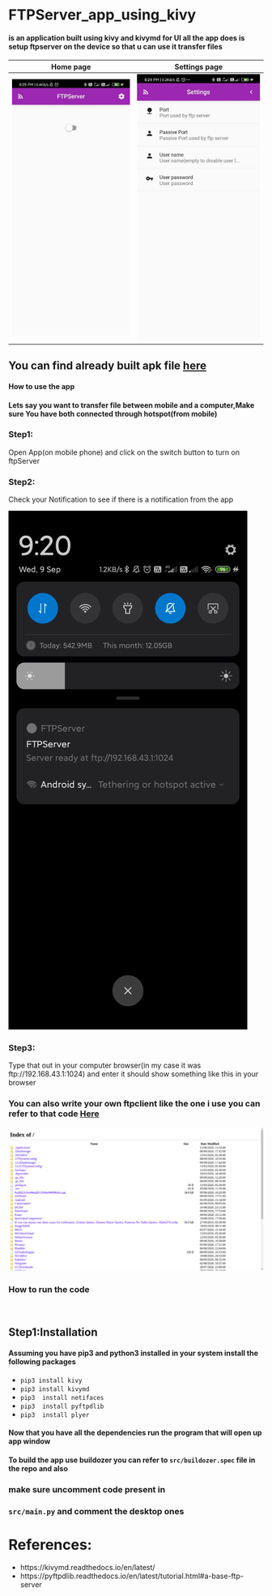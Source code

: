 # FTPServer_app_using_kivy
<h4>is an application built using kivy and kivymd for UI all the app does is setup ftpserver on the device so that u can use it transfer files</h4>



| Home page                                                                                                     | Settings page |
| ------------------------------------------------------------------------------------------------------------- | --------------------------------------------------|
| ![image](https://github.com/nishalk01/FTPServer_app_using_kivy/blob/master/screenshots/ftpserverv0.1.0.jpeg)  | ![image](https://github.com/nishalk01/FTPServer_app_using_kivy/blob/master/screenshots/ftpserver2.jpeg)  |


<h2>You can find already built apk file <a href="https://drive.google.com/file/d/1Upq-P3JjLySYnxHBVO4kb9poUQTsx4fA/view?usp=sharing">here</a></h2>
<h4>How to use the app</h4>
<h4>Lets say you want to transfer file between mobile and a computer,Make sure You have both connected through hotspot(from mobile)</h4>
  
<h3>Step1:</h3>Open App(on mobile phone) and click on the switch button to turn on ftpServer
<h3>Step2:</h3>Check your Notification to see if there is a notification from the app<br>

![image](https://github.com/nishalk01/FTPServer_app_using_kivy/blob/master/screenshots/Notification.jpeg)

<h3>Step3:</h3>Type that out in your computer browser(in my case it was ftp://192.168.43.1:1024) and enter it should show something like this in your browser<br>

<h3>You can also write your own ftpclient like the one i use you can refer to that code <a href="https://github.com/nishalk01/automating_anime_video_transfer_using_ftplib">Here</a>
  
![image](https://github.com/nishalk01/FTPServer_app_using_kivy/blob/master/screenshots/browser.png)


<h3>How to run the code</h3><br>
<h2>Step1:Installation</h2>
<h4>Assuming you have pip3 and python3 installed in your system install the following packages</h4>
<ul>
  <li><code>pip3 install kivy</code></li>
  <li><code>pip3 install kivymd</code></li>
  <li><code>pip3  install netifaces</code></li>
  <li><code>pip3  install pyftpdlib</code></li>
  <li><code>pip3  install plyer</code></li>
</ul>

<h4>Now that you have all the dependencies run the program that will open up app window</h4>
<h4>To build the app use buildozer you can refer to <code>src/buildozer.spec</code> file in the repo and also <h3>make sure uncomment code present in<h3> <code>src/main.py</code> and comment the desktop ones</h4>
  
# References:
<ul>
  <li>https://kivymd.readthedocs.io/en/latest/</li>
  <li>https://pyftpdlib.readthedocs.io/en/latest/tutorial.html#a-base-ftp-server</li>
</ul>


    




